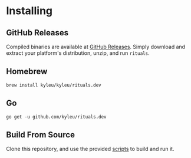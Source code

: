 # Installing

## GitHub Releases

Compiled binaries are available at [GitHub Releases](https://github.com/kyleu/rituals.dev/releases). Simply download and extract your platform's distribution, unzip, and run `rituals`.

## Homebrew

`brew install kyleu/kyleu/rituals.dev`


## Go

`go get -u github.com/kyleu/rituals.dev`


## Build From Source

Clone this repository, and use the provided [scripts](scripts.md) to build and run it.
